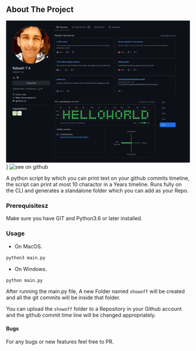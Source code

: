 ## About The Project

![GitHub Commits Timeline Screenshot](/image.png)]
![see on github]((https://github.com/rabeeh-ta?tab=overview&from=2017-12-01&to=2017-12-31))

A python script by which you can print text on your github commits timeline, the script can print at most 10 charactor in a Years timeline. Runs fully on the CLI and generates a standalone folder which you can add as your Repo. 



### Prerequisitesz
Make sure you have GIT and Python3.6 or later installed.

### Usage
 * On MacOS.

  ```sh
  python3 main.py
  ```
  
  * On Windows.
  
   ```sh
  python main.py
  ```
  After running the main.py file, A new Folder named `showoff` will be created and all the git commits will be inside that folder.
  
  You can upload the `showoff` folder to a Repository in your Github account and the github commit time line will be changed appropriately. 
  
  #### Bugs
  For any bugs or new features feel free to PR.
